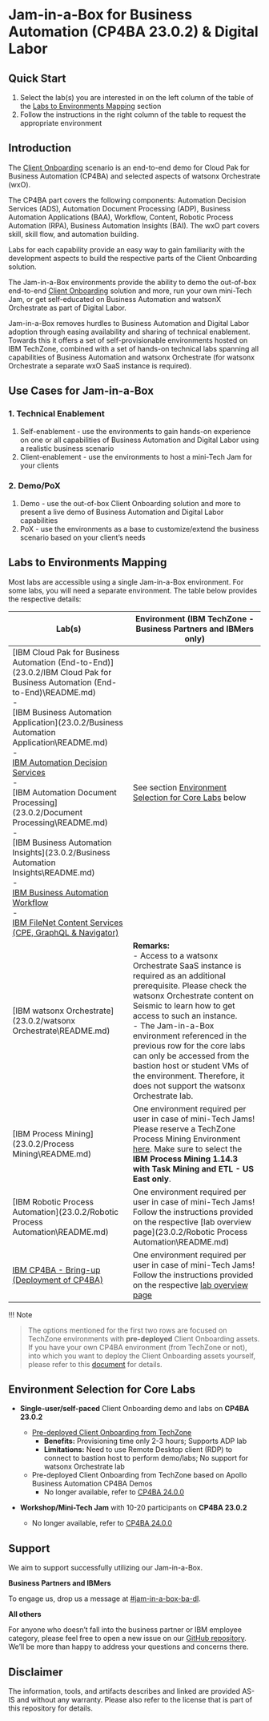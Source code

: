 # Jam-in-a-Box for Business Automation (CP4BA 23.0.2) & Digital Labor

## Quick Start

1. Select the lab(s) you are interested in on the left column of the table of the [Labs to Environments Mapping](#labs-to-environments-mapping) section
2. Follow the instructions in the right column of the table to request the appropriate environment



## Introduction

The <a href="https://github.com/IBM/cp4ba-client-onboarding-scenario" target="_blank">Client Onboarding</a> scenario is an end-to-end demo for Cloud Pak for Business Automation (CP4BA) and selected aspects of watsonx Orchestrate (wxO). 

The CP4BA part covers the following components: Automation Decision Services (ADS), Automation Document Processing (ADP), Business Automation Applications (BAA), Workflow, Content, Robotic Process Automation (RPA), Business Automation Insights (BAI). The wxO part covers skill, skill flow, and automation building.

Labs for each capability provide an easy way to gain familiarity with the development aspects to build the respective parts of the Client Onboarding solution.

The Jam-in-a-Box environments provide the ability to demo the out-of-box end-to-end <a href="https://github.com/IBM/cp4ba-client-onboarding-scenario" target="_blank">Client Onboarding</a> solution and more, run your own mini-Tech Jam, or get self-educated on Business Automation and watsonX Orchestrate as part of Digital Labor.

Jam-in-a-Box removes hurdles to Business Automation and Digital Labor adoption through easing availability and sharing of technical enablement. Towards this it offers a set of self-provisionable environments hosted on IBM TechZone, combined with a set of hands-on technical labs spanning all capabilities of Business Automation and watsonx Orchestrate (for watsonx Orchestrate a separate wxO SaaS instance is required).



## Use Cases for Jam-in-a-Box

### 1. Technical Enablement

1. Self-enablement - use the environments to gain hands-on experience on one or all capabilities of Business Automation and Digital Labor using a realistic business scenario
2. Client-enablement - use the environments to host a mini-Tech Jam for your clients

### 2. Demo/PoX

1. Demo - use the out-of-box Client Onboarding solution and more to present a live demo of Business Automation and Digital Labor capabilities
2. PoX - use the environments as a base to customize/extend the business scenario based on your client’s needs



## Labs to Environments Mapping

Most labs are accessible using a single Jam-in-a-Box environment. For some labs, you will need a separate environment. The table below provides the respective details:

| Lab(s)                                                       | Environment (IBM TechZone - Business Partners and IBMers only) |
| ------------------------------------------------------------ | ------------------------------------------------------------ |
| [IBM Cloud Pak for Business Automation (End-to-End)](23.0.2/IBM Cloud Pak for Business Automation (End-to-End)\README.md) <br/>-<br/>[IBM Business Automation Application](23.0.2/Business Automation Application\README.md) <br/>-<br/>[IBM Automation Decision Services](23.0.2/Decisions\README.md) <br/>-<br/>[IBM Automation Document Processing](23.0.2/Document Processing\README.md)<br/>-<br/>[IBM Business Automation Insights](23.0.2/Business Automation Insights\README.md)<br/>-<br/>[IBM Business Automation Workflow](23.0.2/Workflow\README.md)<br/>-<br/>[IBM FileNet Content Services (CPE, GraphQL & Navigator)](23.0.2/Content\README.md) | See section [Environment Selection for Core Labs](#environment-selection-for-core-labs) below |
| [IBM watsonx Orchestrate](23.0.2/watsonx Orchestrate\README.md)     | **Remarks:**<br/>- Access to a watsonx Orchestrate SaaS instance is required as an additional prerequisite. Please check the watsonx Orchestrate content on Seismic to learn how to get access to such an instance.<br/>- The Jam-in-a-Box environment referenced in the previous row for the core labs can only be accessed from the bastion host or student VMs of the environment. Therefore, it does not support the watsonx Orchestrate lab. |
| [IBM Process Mining](23.0.2/Process Mining\README.md)               | One environment required per user in case of mini-Tech Jams!<br/>Please reserve a TechZone Process Mining Environment <a href="https://techzone.ibm.com/collection/process-mining-with-task-mining-demo-and-etl/environments" target="_blank">here</a>. Make sure to select the **IBM Process Mining 1.14.3 with Task Mining and ETL - US East only**. |
| [IBM Robotic Process Automation](23.0.2/Robotic Process Automation\README.md) | One environment required per user in case of mini-Tech Jams!<br/>Follow the instructions provided on the respective [lab overview page](23.0.2/Robotic Process Automation\README.md) |
| [IBM CP4BA - Bring-up (Deployment of CP4BA)](23.0.2/Bring-up\README.md) | One environment required per user in case of mini-Tech Jams!<br/>Follow the instructions provided on the respective [lab overview page](23.0.2/Bring-up\README.md) |

!!! Note
>
> The options mentioned for the first two rows are focused on TechZone environments with **pre-deployed** Client Onboarding assets. If you have your own CP4BA environment (from TechZone or not), into which you want to deploy the Client Onboarding assets yourself, please refer to this [document](23.0.2/Solutions/Client%20Onboarding/README_2302_SelfDeploy.md) for details.



## Environment Selection for Core Labs

- **Single-user/self-paced** Client Onboarding demo and labs on **CP4BA 23.0.2**
    - [Pre-deployed Client Onboarding from TechZone](23.0.2/Solutions/Client%20Onboarding/README.md)
        - **Benefits:** Provisioning time only 2-3 hours; Supports ADP lab
        - **Limitations:** Need to use Remote Desktop client (RDP) to connect to bastion host to perform demo/labs; No support for watsonx Orchestrate lab
    - Pre-deployed Client Onboarding from TechZone based on Apollo Business Automation CP4BA Demos
        - No longer available, refer to [CP4BA 24.0.0](24.0.0/README.md)
    
- **Workshop/Mini-Tech Jam** with 10-20 participants on **CP4BA 23.0.2**
    - No longer available, refer to [CP4BA 24.0.0](24.0.0/README.md)



## Support

We aim to support successfully utilizing our Jam-in-a-Box.

**Business Partners and IBMers**

To engage us, drop us a message at <a href='https://ibm-cloudpak-partners.slack.com/archives/C04SMFNLA3T' target = '_blank'>#jam-in-a-box-ba-dl</a>.

**All others**

For anyone who doesn’t fall into the business partner or IBM employee category, please feel free to open a new issue on our <a href="https://github.com/IBM/cp4ba-jam-in-a-box/issues" target="_blank">GitHub repository</a>. We’ll be more than happy to address your questions and concerns there.



## Disclaimer

The information, tools, and artifacts describes and linked are provided AS-IS and without any warranty. Please also refer to the license that is part of this repository for details.
